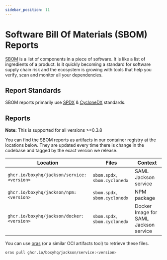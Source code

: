 ```yaml
---
sidebar_position: 11
---
```


# Software Bill Of Materials (SBOM) Reports

[SBOM](https://en.wikipedia.org/wiki/Software_bill_of_materials) is a list of components in a piece of software. It is like a list of ingredients of a product. Is it quickly becoming a standard for software supply chain risk and the ecosystem is growing with tools that help you verify, scan and monitor all your dependencies.

## Report Standards

SBOM reports primarily use [SPDX](https://en.wikipedia.org/wiki/Software_Package_Data_Exchange) & [CycloneDX](https://cyclonedx.org/) standards.

## Reports

**Note:** This is supported for all versions >=0.3.8

You can find the SBOM reports as artifacts in our container registry at the locations below. They are updated every time there is change in the codebase and tagged by the exact version we release.

| Location                                   | Files                         | Context                               |
| ------------------------------------------ | ----------------------------- | ------------------------------------- |
| `ghcr.io/boxyhq/jackson/service:<version>` | `sbom.spdx`, `sbom.cyclonedx` | SAML Jackson service                  |
| `ghcr.io/boxyhq/jackson/npm:<version>`     | `sbom.spdx`, `sbom.cyclonedx` | NPM package                           |
| `ghcr.io/boxyhq/jackson/docker:<version>`  | `sbom.spdx`, `sbom.cyclonedx` | Docker Image for SAML Jackson service |

You can use [oras](https://oras.land/cli) (or a similar OCI artifacts tool) to retrieve these files.

```bash
oras pull ghcr.io/boxyhq/jackson/service:<version>
```
